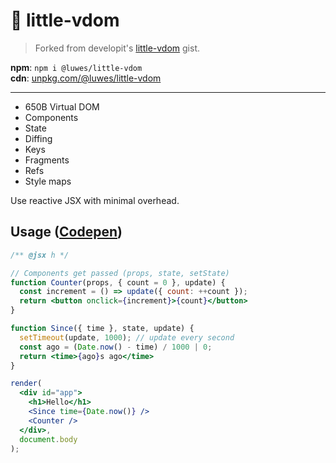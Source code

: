 # 🍼 little-vdom

> Forked from developit's [little-vdom](https://gist.github.com/developit/2038b141b31287faa663f410b6649a87) gist.

**npm**: `npm i @luwes/little-vdom`  
**cdn**: [unpkg.com/@luwes/little-vdom](https://unpkg.com/@luwes/little-vdom)  

---

- 650B Virtual DOM
- Components
- State
- Diffing
- Keys
- Fragments
- Refs
- Style maps

Use reactive JSX with minimal overhead.

## Usage ([Codepen](https://codepen.io/luwes/pen/ZEXPbzE?editors=0011))

```jsx
/** @jsx h */

// Components get passed (props, state, setState)
function Counter(props, { count = 0 }, update) {
  const increment = () => update({ count: ++count });
  return <button onclick={increment}>{count}</button>
}

function Since({ time }, state, update) {
  setTimeout(update, 1000); // update every second
  const ago = (Date.now() - time) / 1000 | 0;
  return <time>{ago}s ago</time>
}

render(
  <div id="app">
    <h1>Hello</h1>
    <Since time={Date.now()} />
    <Counter />
  </div>,
  document.body
);
```
